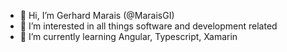 - 👋 Hi, I’m Gerhard Marais (@MaraisGI)
- 👀 I’m interested in all things software and development related
- 🌱 I’m currently learning Angular, Typescript, Xamarin

<!---
MaraisGI/MaraisGI is a ✨ special ✨ repository because its `README.md` (this file) appears on your GitHub profile.
You can click the Preview link to take a look at your changes.
--->
